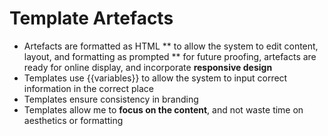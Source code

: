 # Template Artefacts
* Artefacts are formatted as HTML
** to allow the system to edit content, layout, and formatting as prompted
** for future proofing, artefacts are ready for online display, and incorporate **responsive design**
* Templates use {{variables}} to allow the system to input correct information in the correct place
* Templates ensure consistency in branding
* Templates allow me to **focus on the content**, and not waste time on aesthetics or formatting
